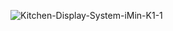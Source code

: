 ![Kitchen-Display-System-iMin-K1-1](https://github.com/user-attachments/assets/f192efb2-eb2e-4400-949c-a73a7ad4faa9)

